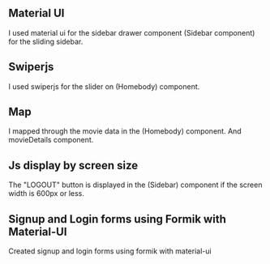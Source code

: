 ## Material UI

I used material ui for the sidebar drawer component (Sidebar component) for the sliding sidebar.

## Swiperjs

I used swiperjs for the slider on (Homebody) component.

## Map

I mapped through the movie data in the (Homebody) component. And movieDetails component.

## Js display by screen size

The "LOGOUT" button is displayed in the (Sidebar) component if the screen width is 600px or less.

## Signup and Login forms using Formik with Material-UI
Created signup and login forms using formik with material-ui